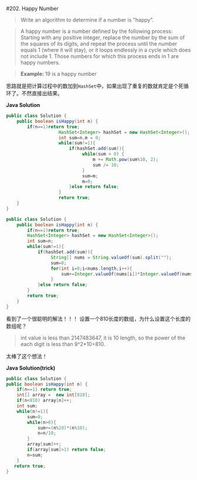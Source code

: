 #202. Happy Number
>Write an algorithm to determine if a number is "happy".</p>

>A happy number is a number defined by the following process: Starting with any positive integer, replace the number by the sum of the squares of its digits, and repeat the process until the number equals 1 (where it will stay), or it loops endlessly in a cycle which does not include 1. Those numbers for which this process ends in 1 are happy numbers.

><b>Example:&nbsp;</b>19 is a happy number


思路就是把计算过程中的数加到`HashSet`中，如果出现了重复的数就肯定是个死循环了。不然直接出结果。

**Java Solution**
```java
public class Solution {
    public boolean isHappy(int n) {
        if(n==1)return true;
                    HashSet<Integer> hashSet = new HashSet<Integer>();
                    int sum=n,m = 0;
                    while(sum!=1){
                        if(hashSet.add(sum)){ 
                             while(sum > 0) {
                                 m += Math.pow(sum%10, 2);
                                 sum /= 10;
                             }
                             sum=m;
                             m=0;
                        }else return false;
                    }
                    return true;
    }
}
```


```java
public class Solution {
    public boolean isHappy(int n) {
        if(n==1)return true;
        HashSet<Integer> hashSet = new HashSet<Integer>();
        int sum=n;
        while(sum!=1){
            if(hashSet.add(sum)){
                 String[] nums = String.valueOf(sum).split("");
                 sum=0;
                 for(int i=0;i<nums.length;i++){
                     sum+=Integer.valueOf(nums[i])*Integer.valueOf(nums[i]);
                 }
            }else return false;
        }
        return true;
    }
}
```

看到了一个很聪明的解法！！！ 设置一个810长度的数组，为什么设置这个长度的数组呢？
>int value is less than 2147483647, it is 10 length, so the power of the each digit is less than 9^2*10=810.

太棒了这个想法！

**Java Solution(trick)**
```java
public class Solution {
public boolean isHappy(int n) {
    if(n==1) return true;
    int[] array =  new int[810];
    if(n<810) array[n]++;
    int sum;
    while(n!=1){
        sum=0;
        while(n>0){
            sum+=(n%10)*(n%10);
            n=n/10;
        }
        array[sum]++;
        if(array[sum]>1) return false;
        n=sum;
    }
   return true;
}
```